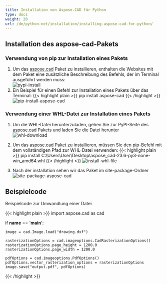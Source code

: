 ```yaml
---
title: Installation von Aspose.CAD für Python
type: docs
weight: 20
url: /de/python-net/installation/installing-aspose-cad-for-python/
---
```


## **Installation des aspose-cad-Pakets**

### Verwendung von pip zur Installation eines Pakets

1. Um das [aspose.cad](https://pypi.org/project/aspose-cad/) Paket zu installieren, enthalten die Websites mit dem Paket eine zusätzliche Beschreibung des Befehls, der im Terminal ausgeführt werden muss:<br/>
![pypi-install](/_assets/python-net/install/pypi-aspose-cad.png)
1. Ein Beispiel für einen Befehl zur Installation eines Pakets über das Terminal:
{{< highlight plain >}}
pip install aspose-cad
{{< /highlight >}}
![pip-install-aspose-cad](/_assets/python-net/install/pip-install-aspose.png)

### Verwendung einer WHL-Datei zur Installation eines Pakets

1. Um die WHL-Datei herunterzuladen, gehen Sie zur PyPI-Seite des [aspose.cad](https://pypi.org/project/aspose-cad/#files) Pakets und laden Sie die Datei herunter<br/>
![whl-download](/_assets/python-net/install/download-whl-file.png)<br/>
1. Um das [aspose.cad](https://pypi.org/project/aspose-cad/) Paket zu installieren, müssen Sie den pip-Befehl mit dem vollständigen Pfad zur WHL-Datei verwenden:
{{< highlight plain >}}
pip install C:\Users\User\Desktop\aspose_cad-23.6-py3-none-win_amd64.whl
{{< /highlight >}}
![install-whl-file](/_assets/python-net/install/install-whl-file-terminal.png)

1. Nach der installation sehen wir das Paket im site-package-Ordner<br/>
![site-package-aspose-cad](/_assets/python-net/install/site-package-aspose.png)

## Beispielcode
Beispielcode zur Umwandlung einer Datei

{{< highlight plain >}}
import aspose.cad as cad

if __name__ == '__main__':
    
    image = cad.Image.load("drawing.dxf")

    rasterizationOptions = cad.imageoptions.CadRasterizationOptions()
    rasterizationOptions.page_height = 1200.0
    rasterizationOptions.page_width = 1200.0
    
    pdfOptions = cad.imageoptions.PdfOptions()
    pdfOptions.vector_rasterization_options = rasterizationOptions
    image.save("output.pdf", pdfOptions)
{{< /highlight >}}
